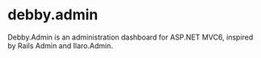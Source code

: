 debby.admin
===========

Debby.Admin is an administration dashboard for ASP.NET MVC6, inspired by Rails Admin and Ilaro.Admin.

